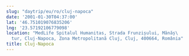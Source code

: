 ```yaml
---
slug: "daytrip/eu/ro/cluj-napoca"
date: '2001-01-30T04:37:00'
lat: '46.751019076835206'
lng: '23.57192106779098'
location: "MedLife Spitalul Humanitas, Strada Frunzișului, Mănăș\
  tur, Cluj-Napoca, Zona Metropolitană Cluj, Cluj, 400664, România"
title: Cluj-Napoca
---
```



